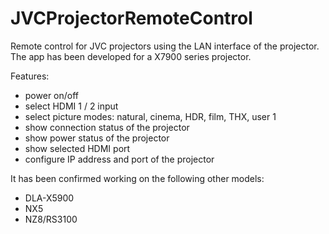 # JVCProjectorRemoteControl

Remote control for JVC projectors using the LAN interface of the projector.
The app has been developed for a X7900 series projector.

Features:
- power on/off
- select HDMI 1 / 2 input
- select picture modes: natural, cinema, HDR, film, THX, user 1
- show connection status of the projector
- show power status of the projector
- show selected HDMI port
- configure IP address and port of the projector

It has been confirmed working on the following other models:
-    DLA-X5900
-    NX5
-    NZ8/RS3100
